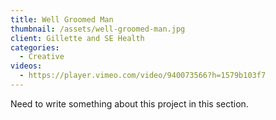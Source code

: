 ```yaml
---
title: Well Groomed Man
thumbnail: /assets/well-groomed-man.jpg
client: Gillette and SE Health
categories:
  - Creative
videos:
  - https://player.vimeo.com/video/940073566?h=1579b103f7
---
```


Need to write something about this project in this section.

